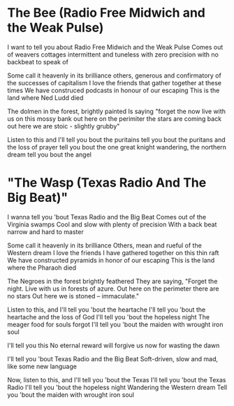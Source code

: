 

# The Bee (Radio Free Midwich and the Weak Pulse)


I want to tell you about Radio Free Midwich and the Weak Pulse
Comes out of weavers cottages
intermittent and tuneless with zero precision
with no backbeat to speak of

Some call it heavenly in its brilliance
others, generous and confirmatory of the successes of capitalism
I love the friends that gather together at these times
We have construced podcasts in honour of our escaping
This is the land where Ned Ludd died

The dolmen in the forest, brightly painted
Is saying "forget the now
live with us on this mossy bank
out here on the perimiter the stars are coming back
out here we are stoic - slightly grubby"

Listen to this and I'll tell you bout the puritains
tell you bout the puritans and the loss of prayer
tell you bout the one great knight
wandering, the northern dream 
tell you bout the angel 


# "The Wasp (Texas Radio And The Big Beat)"

I wanna tell you 'bout Texas Radio and the Big Beat
Comes out of the Virginia swamps
Cool and slow with plenty of precision
With a back beat narrow and hard to master

Some call it heavenly in its brilliance
Others, mean and rueful of the Western dream
I love the friends I have gathered together on this thin raft
We have constructed pyramids in honor of our escaping
This is the land where the Pharaoh died

The Negroes in the forest brightly feathered
They are saying, "Forget the night.
Live with us in forests of azure.
Out here on the perimeter there are no stars
Out here we is stoned – immaculate."

Listen to this, and I'll tell you 'bout the heartache
I'll tell you 'bout the heartache and the loss of God
I'll tell you 'bout the hopeless night
The meager food for souls forgot
I'll tell you 'bout the maiden with wrought iron soul

I'll tell you this
No eternal reward will forgive us now for wasting the dawn

I'll tell you 'bout Texas Radio and the Big Beat
Soft-driven, slow and mad, like some new language

Now, listen to this, and I'll tell you 'bout the Texas
I'll tell you 'bout the Texas Radio
I'll tell you 'bout the hopeless night
Wandering the Western dream
Tell you 'bout the maiden with wrought iron soul

